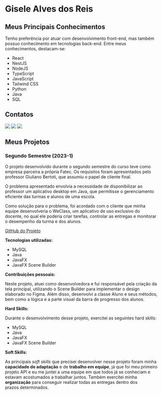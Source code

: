 # Gisele Alves dos Reis




## Meus Principais Conhecimentos

Tenho preferência por atuar com desenvolvimento front-end, mas também possuo conhecimento em tecnologias back-end. Entre meus conhecimentos, destacam-se:

* React
* NestJS
* NodeJS
* TypeScript
* JavaScript
* Tailwind CSS
* Python
* Java
* SQL


## Contatos

[<img src = "https://img.shields.io/badge/Gmail-D14836?style=for-the-badge&logo=gmail&logoColor=white" />](mailto:giselealvesdosreis@gmail.com)
[<img src = "https://img.shields.io/badge/github-black.svg?&style=for-the-badge&logo=github&logoColor=white" />](https://github.com/gisele-reis)
[<img src= "https://img.shields.io/badge/linkedin-%230077B5.svg?&style=for-the-badge&logo=linkedin&logoColor=white" />](https://www.linkedin.com/in/giselealvesreis/)


## Meus Projetos

### Segundo Semestre (2023-1)

O projeto desenvolvido durante o segundo semestre do curso teve como empresa parceira a própria Fatec. Os requisitos foram apresentados pelo professor Giuliano Bertoti, que assumiu o papel de cliente final.

O problema apresentado envolvia a necessidade de disponibilizar ao professor um aplicativo desktop em Java, que permitisse o gerenciamento eficiente das turmas e alunos de uma escola.

Como solução para o problema, foi acordado com o cliente que minha equipe desenvolveria o WeClass, um aplicativo de uso exclusivo do docente, no qual ele poderia criar tarefas, controlar as entregas e monitorar o desempenho da turma e dos alunos.

[GitHub do Projeto](https://github.com/apiFatec/API-2-Semestre-Bertoti?tab=readme-ov-file#solu%C3%A7%C3%A3o-de-proposta) 

**Tecnologias utilizadas:**

* MySQL
* Java
* JavaFX
* JavaFX Scene Builder

**Contribuições pessoais:**

Neste projeto, atuei como desenvolvedora e fui responsável pela criação da tela principal, utilizando o Scene Builder para implementar o design elaborado no Figma. Além disso, desenvolvi a classe Aluno e seus métodos, bem como a lógica e a parte visual da barra de progresso dos alunos.

**Hard Skills:**

Durante o desenvolvimento desse projeto, exercitei as seguintes hard skills:

* MySQL
* Java
* JavaFX
* JavaFX Scene Builder


**Soft Skills:**

As principais _soft skills_ que precisei desenvolver nesse projeto foram minha **capacidade de adaptação** e de **trabalho em equipe**, já que foi meu primeiro projeto API e eu me juntei a uma equipe em que todos já se conheciam e estavam acostumados a trabalhar juntos. Também exercitei minha **organização** para conseguir realizar todas as entregas dentro dos prazos determinados. 
